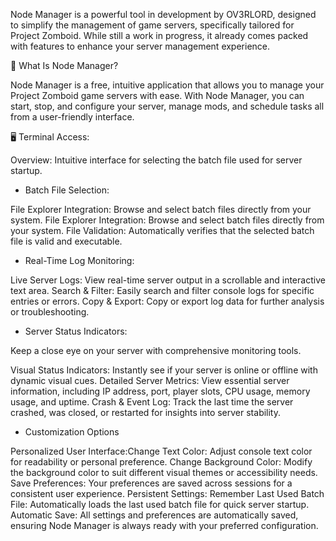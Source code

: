 Node Manager is a powerful tool in development by OV3RLORD, designed to simplify the management of game servers, specifically tailored for Project Zomboid. While still a work in progress, it already comes packed with features to enhance your server management experience.

📂 What Is Node Manager?

Node Manager is a free, intuitive application that allows you to manage your Project Zomboid game servers with ease. With Node Manager, you can start, stop, and configure your server, manage mods, and schedule tasks all from a user-friendly interface.

🖥️ Terminal Access:

Overview: Intuitive interface for selecting the batch file used for server startup.

- Batch File Selection:

File Explorer Integration: Browse and select batch files directly from your system.
File Explorer Integration: Browse and select batch files directly from your system.
File Validation: Automatically verifies that the selected batch file is valid and executable.

- Real-Time Log Monitoring:

Live Server Logs: View real-time server output in a scrollable and interactive text area.
Search & Filter: Easily search and filter console logs for specific entries or errors.
Copy & Export: Copy or export log data for further analysis or troubleshooting.

- Server Status Indicators:

Keep a close eye on your server with comprehensive monitoring tools.

Visual Status Indicators: Instantly see if your server is online or offline with dynamic visual cues.
Detailed Server Metrics: View essential server information, including IP address, port, player slots, CPU usage, memory usage, and uptime.
Crash & Event Log: Track the last time the server crashed, was closed, or restarted for insights into server stability.

- Customization Options

Personalized User Interface:Change Text Color: Adjust console text color for readability or personal preference.
Change Background Color: Modify the background color to suit different visual themes or accessibility needs.
Save Preferences: Your preferences are saved across sessions for a consistent user experience.
Persistent Settings:
Remember Last Used Batch File: Automatically loads the last used batch file for quick server startup.
Automatic Save: All settings and preferences are automatically saved, ensuring Node Manager is always ready with your preferred configuration.

